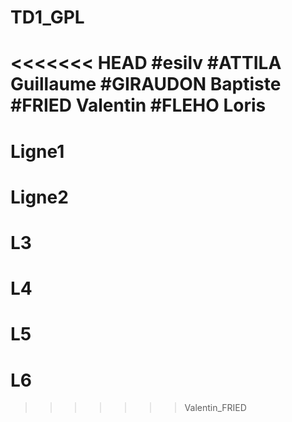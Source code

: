 # TD1_GPL
<<<<<<< HEAD
#esilv
#ATTILA Guillaume
#GIRAUDON Baptiste
#FRIED Valentin
#FLEHO Loris
=======
# Ligne1
# Ligne2
# L3
# L4
# L5
# L6
>>>>>>> Valentin_FRIED
